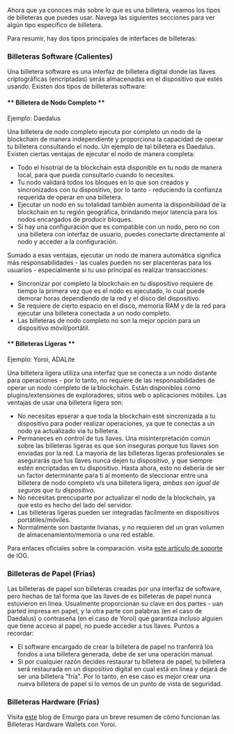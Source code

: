 
Ahora que ya conoces más sobre lo que es una billetera, veamos los tipos de billeteras que puedes usar. Navega las siguientes secciones para ver algún tipo específico de billetera.

Para resumir, hay dos tipos principales de interfaces de billeteras:

### Billeteras Software (Calientes)

Una billetera software es una interfaz de billetera digital donde las llaves criptográficas (encriptadas) serás almacenadas en el dispositivo que estés usando. Existen dos tipos de billeteras software:

<!-- tabs:start -->

#### ** Billetera de Nodo Completo **

Ejemplo: Daedalus

Una billetera de nodo completo ejecuta por completo un nodo de la blockchain de manera independiente y proporciona la capacidad de operar tu billetera consultando el nodo. Un ejemplo de tal billetera es Daedalus. Existen ciertas ventajas de ejecutar el nodo de manera completa:
 - Todo el hisotrial de la blockchain está disponible en tu nodo de manera local, para que pueda consultarlo cuando lo necesites.
 - Tu nodo validará todos los bloques en lo que son creados y sincronizados con tu dispositivo, por lo tanto - reduciendo la confianza requerida de operar en una billetera.
 - Ejecutar un nodo en su totalidad también aumenta la disponibilidad de la blockchain en tu región geográfica, brindando mejor latencia para los nodos encargados de producir bloques.
 - Si hay una configuración que es compatible con un nodo, pero no con una billetera con interfaz de usuario, puedes conectarte directamente al nodo y acceder a la configuración.

Sumado a esas ventajas, ejecutar un nodo de manera automática significa más responsabilidades - las cuales pueden no ser placenteras para los usuarios - especialmente si tu uso principal es realizar transacciones:
 - Sincronizar por completo la blockchain en tu dispositivo requiere de tiempo la primera vez que es el nodo es ejecutado, lo cual puede demorar horas dependiendo de la red y el disco del dispositivo.
 - Se requiere de cierto espacio en el disco, memoria RAM y de la red para ejecutar una billetera conectada a un nodo completo.
 - Las billeteras de nodo completo no son la mejor opción para un dispositivo móvil/portátil.
 
#### ** Billeteras Ligeras **

Ejemplo: Yoroi, ADALite

Una billetera ligera utiliza una interfaz que se conecta a un nodo distante para operaciones - por lo tanto, no requiere de las responsabilidades de operar un nodo completo de la blockchain. Están disponibles como plugins/extensiones de exploradores, sitios web o aplicaciones móbiles. Las ventajas de usar una billetera ligera son:
- No necesitas epserar a que toda la blockchain esté sincronizada a tu dispositivo para poder realizar operaciones, ya que te conectas a un nodo ya actualizado via tu billetera.
- Permaneces en control de tus llaves. Una misinterpretación común sobre las billeteras ligeras es que son inseguras porque tus llaves son enviadas por la red. La mayoría de las billeteras ligeras profesionales se asegurarás que tus llaves nunca dejen tu dispositivo, y que siempre estén encriptadas en tu dispositivo. Hasta ahora, esto no debería de ser un factor determinante para ti al momento de sleccionar entre una billetera de nodo completo v/s una billetera ligera, *ambas son igual de seguras que tu dispositivo*.
- No necesitas preocuparte por actualizar el nodo de la blockchain, ya que esto es hecho del lado del servidor.
- Las billeteras ligeras pueden ser integradas fácilmente en dispositivos portátiles/móviles.
- Normalmente son bastante livianas, y no requieren del un gran volumen de almacenamiento/memoria o una red estable.

Para enlaces oficiales sobre la comparación. visita [este artículo de soporte](https://iohk.zendesk.com/hc/en-us/articles/360026058573-Daedalus-wallet-compared-to-Yoroi-wallet) de IOG.

<!-- tabs:end -->

### Billeteras de Papel (Frías)

Las billeteras de papel son billeteras creadas por una interfaz de software, pero hechas de tal forma que las llaves de es billeteras de papel nunca estuvieron en línea. Usualmente proporcionan su clave en dos partes - uan parted impresa en papel, y la otra parte con palabras (en el caso de Daedalus) o contraseña (en el caso de Yoroi) que garantiza incluso alguien que tiene acceso al papel, no puede acceder a tus llaves. Puntos a recordar:
- El software encargado de crear la billetera de papel  no tranferirá los fondos a una billetera generada, debe de ser una operación manual.
- Si por cualquier razón decides restaurar tu billetera de papel, tu billetera será restaurada en un dispositivo digital en cual está en línea y dejará de ser una billetera "fría". Por lo tanto, en ese caso es mejor crear una nueva billetera de papel si lo vemos de un punto de vista de seguridad.

### Billeteras Hardware (Frías)

Visita [este](https://emurgo.io/en/blog/hardware-wallet-explanation-yoroi-keep-ada-safe) blog de Emurgo para un breve resumen de cómo funcionan las Billeteras Hardware Wallets con Yoroi.
